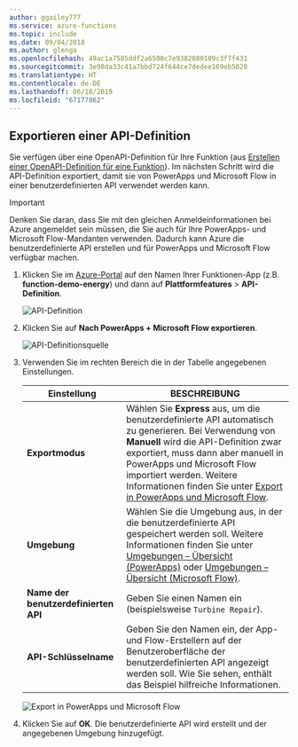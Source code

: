 ```yaml
---
author: ggailey777
ms.service: azure-functions
ms.topic: include
ms.date: 09/04/2018
ms.author: glenga
ms.openlocfilehash: 49ac1a7585ddf2a6500c7e9382880109c3f7f431
ms.sourcegitcommit: 3e98da33c41a7bbd724f644ce7dedee169eb5028
ms.translationtype: HT
ms.contentlocale: de-DE
ms.lasthandoff: 06/18/2019
ms.locfileid: "67177862"
---
```

## <a name="export-an-api-definition"></a>Exportieren einer API-Definition
Sie verfügen über eine OpenAPI-Definition für Ihre Funktion (aus [Erstellen einer OpenAPI-Definition für eine Funktion](../articles/azure-functions/functions-openapi-definition.md)). Im nächsten Schritt wird die API-Definition exportiert, damit sie von PowerApps und Microsoft Flow in einer benutzerdefinierten API verwendet werden kann.

> [!IMPORTANT]
> Denken Sie daran, dass Sie mit den gleichen Anmeldeinformationen bei Azure angemeldet sein müssen, die Sie auch für Ihre PowerApps- und Microsoft Flow-Mandanten verwenden. Dadurch kann Azure die benutzerdefinierte API erstellen und für PowerApps und Microsoft Flow verfügbar machen.

1. Klicken Sie im [Azure-Portal](https://portal.azure.com) auf den Namen Ihrer Funktionen-App (z.B. **function-demo-energy**) und dann auf **Plattformfeatures** > **API-Definition**.

    ![API-Definition](media/functions-export-api-definition/api-definition.png)

1. Klicken Sie auf **Nach PowerApps + Microsoft Flow exportieren**.

    ![API-Definitionsquelle](media/functions-export-api-definition/export-api-1.png)

1. Verwenden Sie im rechten Bereich die in der Tabelle angegebenen Einstellungen.

    |Einstellung|BESCHREIBUNG|
    |--------|------------|
    |**Exportmodus**|Wählen Sie **Express** aus, um die benutzerdefinierte API automatisch zu generieren. Bei Verwendung von **Manuell** wird die API-Definition zwar exportiert, muss dann aber manuell in PowerApps und Microsoft Flow importiert werden. Weitere Informationen finden Sie unter [Export in PowerApps und Microsoft Flow](../articles/azure-functions/app-service-export-api-to-powerapps-and-flow.md).|
    |**Umgebung**|Wählen Sie die Umgebung aus, in der die benutzerdefinierte API gespeichert werden soll. Weitere Informationen finden Sie unter [Umgebungen – Übersicht (PowerApps)](https://powerapps.microsoft.com/tutorials/environments-overview/) oder [Umgebungen – Übersicht (Microsoft Flow)](https://us.flow.microsoft.com/documentation/environments-overview-admin/).|
    |**Name der benutzerdefinierten API**|Geben Sie einen Namen ein (beispielsweise `Turbine Repair`).|
    |**API-Schlüsselname**|Geben Sie den Namen ein, der App- und Flow-Erstellern auf der Benutzeroberfläche der benutzerdefinierten API angezeigt werden soll. Wie Sie sehen, enthält das Beispiel hilfreiche Informationen.|
 
    ![Export in PowerApps und Microsoft Flow](media/functions-export-api-definition/export-api-2.png)

1. Klicken Sie auf **OK**. Die benutzerdefinierte API wird erstellt und der angegebenen Umgebung hinzugefügt.